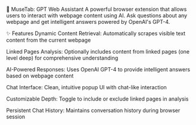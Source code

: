 🧠 MuseTab: GPT Web Assistant
A powerful browser extension that allows users to interact with webpage content using AI. Ask questions about any webpage and get intelligent answers powered by OpenAI's GPT-4.

✨ Features
Dynamic Content Retrieval: Automatically scrapes visible text content from the current webpage

Linked Pages Analysis: Optionally includes content from linked pages (one level deep) for comprehensive understanding

AI-Powered Responses: Uses OpenAI GPT-4 to provide intelligent answers based on webpage content

Chat Interface: Clean, intuitive popup UI with chat-like interaction

Customizable Depth: Toggle to include or exclude linked pages in analysis

Persistent Chat History: Maintains conversation history during browser session
